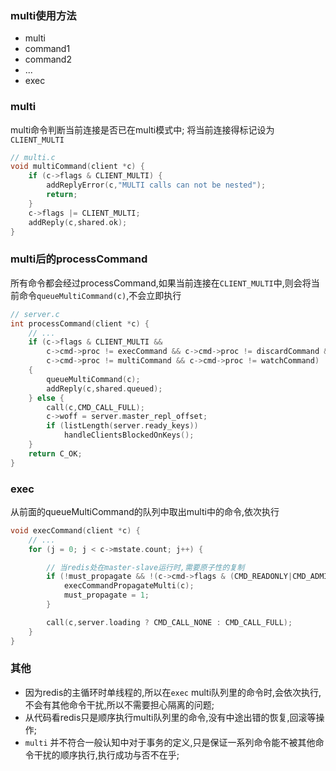 ### multi使用方法
+ multi
+ command1
+ command2
+ ...
+ exec

### multi
multi命令判断当前连接是否已在multi模式中;
将当前连接得标记设为`CLIENT_MULTI`
```c
// multi.c
void multiCommand(client *c) {
    if (c->flags & CLIENT_MULTI) {
        addReplyError(c,"MULTI calls can not be nested");
        return;
    }
    c->flags |= CLIENT_MULTI;
    addReply(c,shared.ok);
}
```

### multi后的processCommand
所有命令都会经过processCommand,如果当前连接在`CLIENT_MULTI`中,则会将当前命令`queueMultiCommand(c)`,不会立即执行
```c
// server.c
int processCommand(client *c) {
    // ...
    if (c->flags & CLIENT_MULTI &&
        c->cmd->proc != execCommand && c->cmd->proc != discardCommand &&
        c->cmd->proc != multiCommand && c->cmd->proc != watchCommand)
    {
        queueMultiCommand(c);
        addReply(c,shared.queued);
    } else {
        call(c,CMD_CALL_FULL);
        c->woff = server.master_repl_offset;
        if (listLength(server.ready_keys))
            handleClientsBlockedOnKeys();
    }
    return C_OK;
}
```

### exec
从前面的queueMultiCommand的队列中取出multi中的命令,依次执行
```c
void execCommand(client *c) {
    // ...
    for (j = 0; j < c->mstate.count; j++) {

        // 当redis处在master-slave运行时,需要原子性的复制
        if (!must_propagate && !(c->cmd->flags & (CMD_READONLY|CMD_ADMIN))) {
            execCommandPropagateMulti(c);
            must_propagate = 1;
        }

        call(c,server.loading ? CMD_CALL_NONE : CMD_CALL_FULL);
    }
}
```

### 其他
+ 因为redis的主循环时单线程的,所以在`exec` multi队列里的命令时,会依次执行,不会有其他命令干扰,所以不需要担心隔离的问题;
+ 从代码看redis只是顺序执行multi队列里的命令,没有中途出错的恢复,回滚等操作;
+ `multi` 并不符合一般认知中对于事务的定义,只是保证一系列命令能不被其他命令干扰的顺序执行,执行成功与否不在乎;

